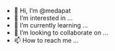 - 👋 Hi, I’m @medapat
- 👀 I’m interested in ...
- 🌱 I’m currently learning ...
- 💞️ I’m looking to collaborate on ...
- 📫 How to reach me ...

<!---
medapat/medapat is a ✨ special ✨ repository because its `README.md` (this file) appears on your GitHub profile.
You can click the Preview link to take a look at your changes.
--->
